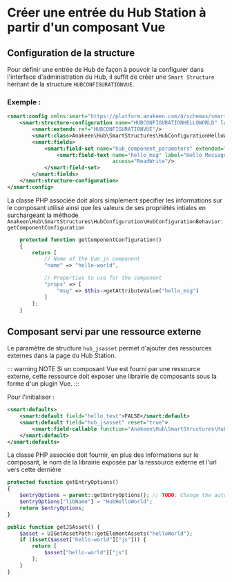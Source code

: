# Créer une entrée du Hub Station à partir d'un composant Vue

## Configuration de la structure
Pour définir une entrée de Hub de façon à pouvoir la configurer dans l'interface d'administration
du Hub, il suffit de créer une `Smart Structure` héritant de la structure `HUBCONFIGURATIONVUE`.

### Exemple :
```xml
<smart:config xmlns:smart="https://platform.anakeen.com/4/schemas/smart/1.0">
    <smart:structure-configuration name="HUBCONFIGURATIONHELLOWORLD" label="Hello world configuration">
        <smart:extends ref="HUBCONFIGURATIONVUE"/>
        <smart:class>Anakeen\Hub\SmartStructures\HubConfigurationHelloWorld\HubConfigurationHelloWorldBehavior</smart:class>
        <smart:fields>
            <smart:field-set name="hub_component_parameters" extended="true">
                <smart:field-text name="hello_msg" label="Hello Message"
                                  access="ReadWrite"/>
            </smart:field-set>
        </smart:fields>
    </smart:structure-configuration>
</smart:config>
```

La classe PHP associée doit alors simplement spécifier les informations sur le composant utilisé ainsi que les valeurs de ses propriétés intiales en surchargeant la méthode `Anakeen\Hub\SmartStructures\HubConfiguration\HubConfigurationBehavior:getComponentConfiguration`

```php
    protected function getComponentConfiguration()
    {
        return [
            // Name of the Vue.js component
            "name" => "hello-world",

            // Properties to use for the component
            "props" => [
                "msg" => $this->getAttributeValue("hello_msg")
            ]
        ];
    }
```

## Composant servi par une ressource externe

Le paramètre de structure `hub_jsasset` permet d'ajouter des ressources externes dans la page du Hub Station.

::: warning NOTE
Si un composant Vue est fourni par une ressource externe, cette ressource doit exposer une librairie de composants sous la forme d'un plugin Vue. 
:::

Pour l'initialiser :

```xml
<smart:defaults>
    <smart:default field="hello_test">FALSE</smart:default>
    <smart:default field="hub_jsasset" reset="true">
        <smart:field-callable function="Anakeen\Hub\SmartStructures\HubConfigurationHelloWorld\HubConfigurationHelloWorldBehavior::getJSAsset"/>
    </smart:default>
</smart:defaults>
```

La classe PHP associée doit fournir, en plus des informations sur le composant, le nom de la librairie exposée par la ressource externe et l'url vers cette dernière

```php
protected function getEntryOptions()
{
    $entryOptions = parent::getEntryOptions(); // TODO: Change the autogenerated stub
    $entryOptions["libName"] = "HubHelloWorld";
    return $entryOptions;
}

public function getJSAsset() {
    $asset = UIGetAssetPath::getElementAssets("helloWorld");
    if (isset($asset["hello-world"]["js"])) {
        return [
            $asset["hello-world"]["js"]
        ];
    }
}
```